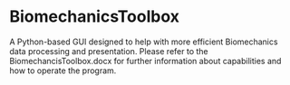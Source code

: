 # BiomechanicsToolbox
A Python-based GUI designed to help with more efficient Biomechanics data processing and presentation.
Please refer to the BiomechancisToolbox.docx for further information about capabilities and how to operate the program.
